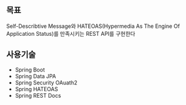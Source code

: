 ## 목표
Self-Describtive Message와 HATEOAS(Hypermedia As The Engine Of Application Status)를 만족시키는 REST API를 구현한다

## 사용기술
- Spring Boot
- Spring Data JPA
- Spring Security OAuath2
- Spring HATEOAS
- Spring REST Docs
